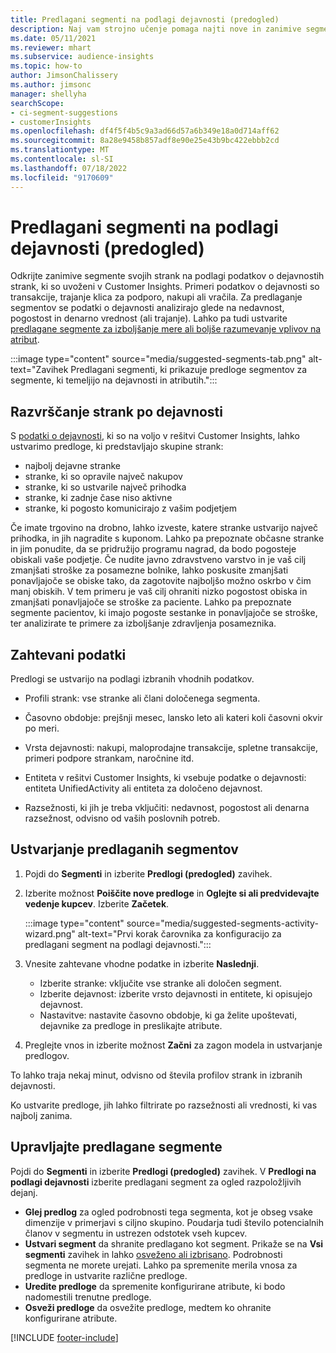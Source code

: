 ```yaml
---
title: Predlagani segmenti na podlagi dejavnosti (predogled)
description: Naj vam strojno učenje pomaga najti nove in zanimive segmente na podlagi dejavnosti strank.
ms.date: 05/11/2021
ms.reviewer: mhart
ms.subservice: audience-insights
ms.topic: how-to
author: JimsonChalissery
ms.author: jimsonc
manager: shellyha
searchScope:
- ci-segment-suggestions
- customerInsights
ms.openlocfilehash: df4f5f4b5c9a3ad66d57a6b349e18a0d714aff62
ms.sourcegitcommit: 8a28e9458b857adf8e90e25e43b9bc422ebbb2cd
ms.translationtype: MT
ms.contentlocale: sl-SI
ms.lasthandoff: 07/18/2022
ms.locfileid: "9170609"
---
```

# <a name="suggested-segments-based-on-activity-preview"></a>Predlagani segmenti na podlagi dejavnosti (predogled)

Odkrijte zanimive segmente svojih strank na podlagi podatkov o dejavnostih strank, ki so uvoženi v Customer Insights. Primeri podatkov o dejavnosti so transakcije, trajanje klica za podporo, nakupi ali vračila. Za predlaganje segmentov se podatki o dejavnosti analizirajo glede na nedavnost, pogostost in denarno vrednost (ali trajanje). Lahko pa tudi ustvarite [predlagane segmente za izboljšanje mere ali boljše razumevanje vplivov na atribut](suggested-segments.md).

:::image type="content" source="media/suggested-segments-tab.png" alt-text="Zavihek Predlagani segmenti, ki prikazuje predloge segmentov za segmente, ki temeljijo na dejavnosti in atributih.":::

## <a name="categorize-customers-by-activity"></a>Razvrščanje strank po dejavnosti

S [podatki o dejavnosti](activities.md), ki so na voljo v rešitvi Customer Insights, lahko ustvarimo predloge, ki predstavljajo skupine strank:

- najbolj dejavne stranke 
- stranke, ki so opravile največ nakupov 
- stranke, ki so ustvarile največ prihodka 
- stranke, ki zadnje čase niso aktivne 
- stranke, ki pogosto komunicirajo z vašim podjetjem  

Če imate trgovino na drobno, lahko izveste, katere stranke ustvarijo največ prihodka, in jih nagradite s kuponom. Lahko pa prepoznate občasne stranke in jim ponudite, da se pridružijo programu nagrad, da bodo pogosteje obiskali vaše podjetje.
Če nudite javno zdravstveno varstvo in je vaš cilj zmanjšati stroške za posamezne bolnike, lahko poskusite zmanjšati ponavljajoče se obiske tako, da zagotovite najboljšo možno oskrbo v čim manj obiskih. V tem primeru je vaš cilj ohraniti nizko pogostost obiska in zmanjšati ponavljajoče se stroške za paciente. Lahko pa prepoznate segmente pacientov, ki imajo pogoste sestanke in ponavljajoče se stroške, ter analizirate te primere za izboljšanje zdravljenja posameznika.

## <a name="required-data"></a>Zahtevani podatki

Predlogi se ustvarijo na podlagi izbranih vhodnih podatkov.

- Profili strank: vse stranke ali člani določenega segmenta.

- Časovno obdobje: prejšnji mesec, lansko leto ali kateri koli časovni okvir po meri.

- Vrsta dejavnosti: nakupi, maloprodajne transakcije, spletne transakcije, primeri podpore strankam, naročnine itd.  

- Entiteta v rešitvi Customer Insights, ki vsebuje podatke o dejavnosti: entiteta UnifiedActivity ali entiteta za določeno dejavnost.

- Razsežnosti, ki jih je treba vključiti: nedavnost, pogostost ali denarna razsežnost, odvisno od vaših poslovnih potreb.

## <a name="generate-suggested-segments"></a>Ustvarjanje predlaganih segmentov

1. Pojdi do **Segmenti** in izberite **Predlogi (predogled)** zavihek.

1. Izberite možnost **Poiščite nove predloge** in **Oglejte si ali predvidevajte vedenje kupcev**. Izberite **Začetek**.

   :::image type="content" source="media/suggested-segments-activity-wizard.png" alt-text="Prvi korak čarovnika za konfiguracijo za predlagani segment na podlagi dejavnosti.":::

1. Vnesite zahtevane vhodne podatke in izberite **Naslednji**.

   - Izberite stranke: vključite vse stranke ali določen segment.
   - Izberite dejavnost: izberite vrsto dejavnosti in entitete, ki opisujejo dejavnost.
   - Nastavitve: nastavite časovno obdobje, ki ga želite upoštevati, dejavnike za predloge in preslikajte atribute.

1. Preglejte vnos in izberite možnost **Začni** za zagon modela in ustvarjanje predlogov.

To lahko traja nekaj minut, odvisno od števila profilov strank in izbranih dejavnosti.

Ko ustvarite predloge, jih lahko filtrirate po razsežnosti ali vrednosti, ki vas najbolj zanima.

## <a name="manage-suggested-segments"></a>Upravljajte predlagane segmente

Pojdi do **Segmenti** in izberite **Predlogi (predogled)** zavihek. V **Predlogi na podlagi dejavnosti** izberite predlagani segment za ogled razpoložljivih dejanj.

- **Glej predlog** za ogled podrobnosti tega segmenta, kot je obseg vsake dimenzije v primerjavi s ciljno skupino. Poudarja tudi število potencialnih članov v segmentu in ustrezen odstotek vseh kupcev.
- **Ustvari segment** da shranite predlagano kot segment. Prikaže se na **Vsi segmenti** zavihek in lahko [osveženo ali izbrisano](segments.md). Podrobnosti segmenta ne morete urejati. Lahko pa spremenite merila vnosa za predloge in ustvarite različne predloge.
- **Uredite predloge** da spremenite konfigurirane atribute, ki bodo nadomestili trenutne predloge.
- **Osveži predloge** da osvežite predloge, medtem ko ohranite konfigurirane atribute.

[!INCLUDE [footer-include](includes/footer-banner.md)]
